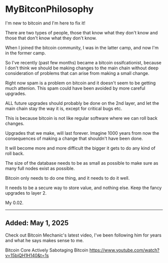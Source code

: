 # MyBitconPhilosophy

I'm new to bitcoin and I'm here to fix it!

There are two types of people, those that know what they don't know and those that don't know what they don't know.

When I joined the bitcoin community, I was in the latter camp, and now I'm in the former camp.

So I've recently (past few months) became a bitcoin ossifcationist, 
because I don't think we should be making changes to the main chain without deep consideration of problems that can arise from making a small change.

Right now spam is a problem on bitcoin and it doesn't seem to be getting much attenion. This spam could have been avoided by more careful upgrades.

ALL future upgrades should probably be done on the 2nd layer, and let the main chain stay the way it is, except for critical bugs etc.

This is because bitcoin is not like regular software where we can roll back changes.

Upgrades that we make, will last forever. Imagine 1000 years from now the consequences of making a change that shouldn't have been done.

It will become more and more difficult the bigger it gets to do any kind of roll back.

The size of the database needs to be as small as possible to make sure as many full nodes exist as possible.

Bitcoin only needs to do one thing, and it needs to do it well.

It needs to be a secure way to store value, and nothing else. Keep the fancy upgrades to layer 2.

My 0.02.

----------------------
Added: May 1, 2025
----------------------

Check out Bitcoin Mechanic's latest video, I've been following him for years and what he says makes sense to me.

Bitcoin Core Actively Sabotaging Bitcoin
https://www.youtube.com/watch?v=15biQH1H140&t=1s
